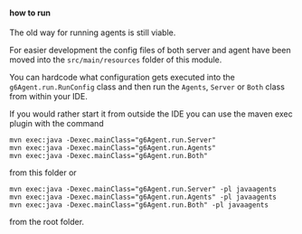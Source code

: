 #### how to run
The old way for running agents is still viable. 

For easier development the config files of both server and agent have been moved into the `src/main/resources` folder of this module.

You can hardcode what configuration gets executed into the `g6Agent.run.RunConfig` class and then run the `Agents`, `Server` or `Both` class from within your IDE.

If you would rather start it from outside the IDE you can use the maven exec plugin with the command
```shell
mvn exec:java -Dexec.mainClass="g6Agent.run.Server"
mvn exec:java -Dexec.mainClass="g6Agent.run.Agents"
mvn exec:java -Dexec.mainClass="g6Agent.run.Both"
```
from this folder or
```shell
mvn exec:java -Dexec.mainClass="g6Agent.run.Server" -pl javaagents
mvn exec:java -Dexec.mainClass="g6Agent.run.Agents" -pl javaagents
mvn exec:java -Dexec.mainClass="g6Agent.run.Both" -pl javaagents
```
from the root folder.


